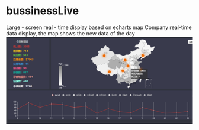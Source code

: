 # bussinessLive
Large - screen real - time display based on echarts map
Company real-time data display, the map shows the new data of the day
![image](https://github.com/1262022247/bussinessLive/blob/master/img/1539857786(1).jpg)
